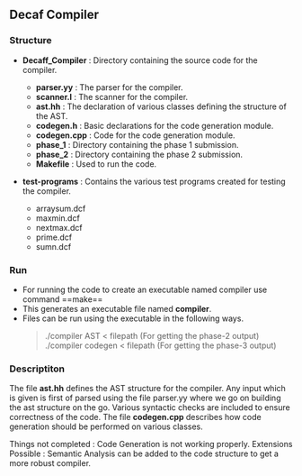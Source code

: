 ## Decaf Compiler

### Structure

* **Decaff_Compiler** : Directory containing the source code for the compiler.
    * **parser.yy** : The parser for the compiler.
    * **scanner.l** : The scanner for the compiler.
    * **ast.hh** : The declaration of various classes defining the structure of the AST.
    * **codegen.h** : Basic declarations for the code generation module.
    * **codegen.cpp** : Code for the code generation module.
    * **phase_1** : Directory containing the phase 1 submission.
    * **phase_2** : Directory containing the phase 2 submission.
    * **Makefile** : Used to run the code.

* **test-programs** : Contains the various test programs created for testing the compiler.
    *   arraysum.dcf
    *   maxmin.dcf
    *   nextmax.dcf
    *   prime.dcf
    *   sumn.dcf


### Run

* For running the code to create an executable named compiler use command ==make==
* This generates an executable file named **compiler**.
* Files can be run using the executable in the following ways.
    > ./compiler AST < filepath (For getting the phase-2 output)
    ./compiler codegen < filepath (For getting the phase-3 output)

### Descriptiton
The file **ast.hh** defines the AST structure for the compiler. Any input which is given is first of parsed using the file parser.yy where we go on building the ast  structure on the go. Various syntactic checks are included to ensure correctness of the code.
The file **codegen.cpp** describes how code generation should be performed on various classes.

Things not completed : Code Generation is not working properly.
Extensions Possible : Semantic Analysis can be added to the code structure to get a more robust compiler.
    

